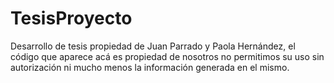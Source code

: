 # TesisProyecto
Desarrollo de tesis propiedad de Juan Parrado y Paola Hernández, el código que aparece acá es propiedad de nosotros no permitimos su uso sin autorización  ni mucho menos la información generada en el mismo.  
